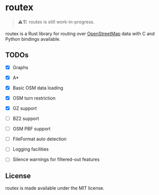 # routex

> ⚠️🏗️ routex is still work-in-progress.

routex is a Rust library for routing over [OpenStreetMap](https://openstreetmap.org) data
with C and Python bindings available.


## TODOs

- [x] Graphs
- [x] A*
- [x] Basic OSM data loading
- [x] OSM turn restriction
- [x] GZ support
- [ ] BZ2 support
- [ ] OSM PBF support
- [ ] FileFormat auto detection
- [ ] Logging facilities
- [ ] Silence warnings for filtered-out features


## License

routex is made available under the MIT license.
